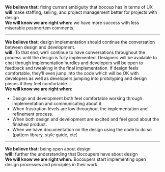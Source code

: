 
**We believe that:** fixing current ambiguity that bocoup has in terms of UX <br>
**will** make staffing, selling, and project management better for projects with design <br>
**We will know we are right when:** we have more success with less miserable postmortem comments.

---

**We believe that:** design implementation should continue the conversation between design and development.<br>
**will:** To that end, we’ll continue to have conversations throughout the process until the design is fully implemented. Designers will be available to chat through implementation hurdles and developers will be open to feedback and tweaking in the final implementation. If design feels comfortable, they’ll even jump into the code which will be OK with developers as well as developers jumping into prototyping and design pieces if they feel comfortable. <br>
**We will know we are right when:**
- Design and development both feel comfortable working through implementation and communicating about it.
- When frustration levels are low throughout the implementation and refinement process.
- When both design and development are excited and feel good about the finished product.
- When we have documentation on the design using the code to do so (pattern library, style guide, etc)

---

**We believe that:** being open about design <br>
**will:** further the understanding that Bocoupers have about design<br>
**We will know we are right when:** Bocoupers start implementing open design processes and principles in their work
